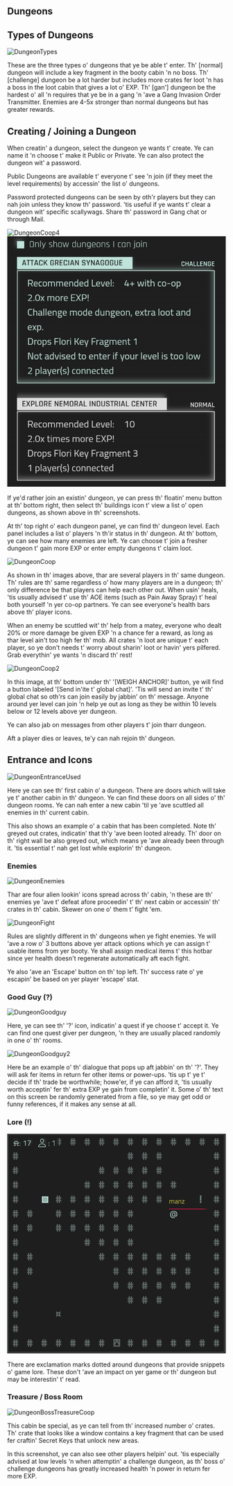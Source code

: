 ## Dungeons

## Types of Dungeons
  
![DungeonTypes](/resources/mobile-tutorial/DungeonTypes.png)
  
These are the three types o' dungeons that ye be able t' enter. Th' [normal] dungeon will include a key fragment in the booty cabin 'n no boss. Th' [challenge] dungeon be a lot harder but includes more crates fer loot 'n has a boss in the loot cabin that gives a lot o' EXP.  Th' [gan'] dungeon be the hardest o' all 'n requires that ye be in a gang 'n 'ave a Gang Invasion Order Transmitter.  Enemies are 4-5x stronger than normal dungeons but has greater rewards.

## Creating / Joining a Dungeon
  
When creatin' a dungeon, select the dungeon ye wants t' create. Ye can name it 'n choose t' make it Public or Private. Ye can also protect the dungeon wit' a password.

Public Dungeons are available t' everyone t' see 'n join (if they meet the level requirements) by accessin' the list o' dungeons.

Password protected dungeons can be seen by oth'r players but they can nah join unless they know th' password. 'tis useful if ye wants t' clear a dungeon wit' specific scallywags. Share th' password in Gang chat or through Mail.

![DungeonCoop4](/resources/mobile-tutorial/DungeonCoop4.png)
![DungeonCoop3](/resources/mobile-tutorial/DungeonCoop3.png)

If ye'd rather join an existin' dungeon, ye can press th' floatin' menu button at th' bottom right, then select th' buildings icon t' view a list o' open dungeons, as shown above in th' screenshots.

At th' top right o' each dungeon panel, ye can find th' dungeon level. Each panel includes a list o' players 'n th'ir status in th' dungeon. At th' bottom, ye can see how many enemies are left. Ye can choose t' join a fresher dungeon t' gain more EXP or enter empty dungeons t' claim loot.
 
![DungeonCoop](/resources/mobile-tutorial/DungeonCoop.png)
  
As shown in th' images above, thar are several players in th' same dungeon. Th' rules are th' same regardless o' how many players are in a dungeon; th' only difference be that players can help each other out. When usin' heals, 'tis usually advised t' use th' AOE items (such as Pain Away Spray) t' heal both yourself 'n yer co-op partners. Ye can see everyone's health bars above th' player icons.

When an enemy be scuttled wit' th' help from a matey, everyone who dealt 20% or more damage be given EXP 'n a chance fer a reward, as long as thar level ain't too high fer th' mob. All crates 'n loot are unique t' each player, so ye don't needs t' worry about sharin' loot or havin' yers pilfered. Grab everythin' ye wants 'n discard th' rest!

![DungeonCoop2](/resources/mobile-tutorial/DungeonCoop2.png)

In this image, at th' bottom under th' '[WEIGH ANCHOR]' button, ye will find a button labeled '[Send in'ite t' global chat]'. 'Tis will send an invite t' th' global chat so oth'rs can join easily by jabbin' on th' message. Anyone around yer level can join 'n help ye out as long as they be within 10 levels below or 12 levels above yer dungeon.

Ye can also jab on messages from other players t' join tharr dungeon.

Aft a player dies or leaves, te'y can nah rejoin th' dungeon.
  
## Entrance and Icons
  
![DungeonEntranceUsed](/resources/mobile-tutorial/DungeonEntranceUsed.png)
  
Here ye can see th' first cabin o' a dungeon. There are doors which will take ye t' another cabin in th' dungeon. Ye can find these doors on all sides o' th' dungeon rooms.  Ye can nah enter a new cabin 'til ye 'ave scuttled all enemies in th' current cabin.

This also shows an example o' a cabin that has been completed. Note th' greyed out crates, indicatin' that th'y 'ave been looted already. Th' door on th' right wall be also greyed out, which means ye 'ave already been through it. 'tis essential t' nah get lost while explorin' th' dungeon.

### Enemies
  
![DungeonEnemies](/resources/mobile-tutorial/DungeonEnemies.png)
  
Thar are four alien lookin' icons spread across th' cabin, 'n these are th' enemies ye 'ave t' defeat afore proceedin' t' th' next cabin or accessin' th' crates in th' cabin. Skewer on one o' them t' fight 'em.
  
![DungeonFight](/resources/mobile-tutorial/DungeonFight.png)
  
Rules are slightly different in th' dungeons when ye fight enemies. Ye will 'ave a row o' 3 buttons above yer attack options which ye can assign t' usable items from yer booty. Ye shall assign medical items t' this hotbar since yer health doesn't regenerate automatically aft each fight.

Ye also 'ave an 'Escape' button on th' top left. Th' success rate o' ye escapin' be based on yer player 'escape' stat.  
 
### Good Guy (?)
  
![DungeonGoodguy](/resources/mobile-tutorial/DungeonGoodguy.png)
  
Here, ye can see th' '?' icon, indicatin' a quest if ye choose t' accept it. Ye can find one quest giver per dungeon, 'n they are usually placed randomly in one o' th' rooms.
  
![DungeonGoodguy2](/resources/mobile-tutorial/DungeonGoodguy2.png)
  
Here be an example o' th' dialogue that pops up aft jabbin' on th' '?'. They will ask fer items in return fer other items or power-ups. 'tis up t' ye t' decide if th' trade be worthwhile; howe'er, if ye can afford it, 'tis usually worth acceptin' fer th' extra EXP ye gain from completin' it. Some o' th' text on this screen be randomly generated from a file, so ye may get odd or funny references, if it makes any sense at all.

### Lore (!)

![DungeonLoreguy](/resources/mobile-tutorial/DungeonLoreguy.png)

There are exclamation marks dotted around dungeons that provide snippets o' game lore. These don't 'ave an impact on yer game or th' dungeon but may be interestin' t' read.

### Treasure / Boss Room
  
![DungeonBossTreasureCoop](/resources/mobile-tutorial/DungeonBossTreasureCoop.png)
  
This cabin be special, as ye can tell from th' increased number o' crates. Th' crate that looks like a window contains a key fragment that can be used fer craftin' Secret Keys that unlock new areas.

In this screenshot, ye can also see other players helpin' out. 'tis especially advised at low levels 'n when attemptin' a challenge dungeon, as th' boss o' challenge dungeons has greatly increased health 'n power in return fer more EXP.
